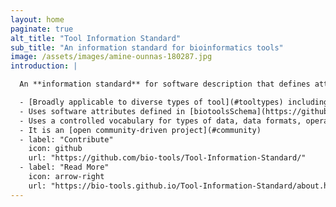 ```yaml
---
layout: home
paginate: true
alt_title: "Tool Information Standard"
sub_title: "An information standard for bioinformatics tools"
image: /assets/images/amine-ounnas-180287.jpg
introduction: |

  An **information standard** for software description that defines attributes that must be defined within a 5-tier scale of completeness and quality.  It is based on [biotoolsSchema](https://github.com/bio-tools/biotoolsschema) and the [EDAM ontology](https://github.com/edamontology/edamontology). The standard is being adopted by [bio.tools](https://bio.tools] - the ELIXIR Tools and Data Services Registry.

  - [Broadly applicable to diverse types of tool](#tooltypes) including application software, workflows and APIs. 
  - Uses software attributes defined in [biotoolsSchema](https://github.com/bio-tools/biotoolsschema)
  - Uses a controlled vocabulary for types of data, data formats, operations and common topics defined in the [EDAM ontology](https://github.com/edamontology/edamontology)
  - It is an [open community-driven project](#community)
  - label: "Contribute"
    icon: github
    url: "https://github.com/bio-tools/Tool-Information-Standard/"
  - label: "Read More"
    icon: arrow-right
    url: "https://bio-tools.github.io/Tool-Information-Standard/about.html"
---
```

